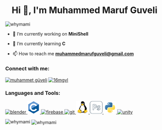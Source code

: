 <h1 align="center">Hi 👋, I'm Muhammed Maruf Guveli</h1>

<p align="left"> <img src="https://komarev.com/ghpvc/?username=whymami&label=Profile%20views&color=00ff55&style=plastic" alt="whymami" /> </p>

- 🔭 I’m currently working on **MiniShell**

- 🌱 I’m currently learning **C**

- 📫 How to reach me **muhammedmarufguveli@gmail.com**

<h3 align="left">Connect with me:</h3>
<p align="left">
<a href="https://linkedin.com/in/muhammet güveli" target="blank"><img align="center" src="https://raw.githubusercontent.com/rahuldkjain/github-profile-readme-generator/master/src/images/icons/Social/linked-in-alt.svg" alt="muhammet güveli" height="30" width="40" /></a>
<a href="https://instagram.com/16mgvl" target="blank"><img align="center" src="https://raw.githubusercontent.com/rahuldkjain/github-profile-readme-generator/master/src/images/icons/Social/instagram.svg" alt="16mgvl" height="30" width="40" /></a>
</p>

<h3 align="left">Languages and Tools:</h3>
<p align="left"> <a href="https://www.blender.org/" target="_blank" rel="noreferrer"> <img src="https://download.blender.org/branding/community/blender_community_badge_white.svg" alt="blender" width="40" height="40"/> </a> <a href="https://www.cprogramming.com/" target="_blank" rel="noreferrer"> <img src="https://raw.githubusercontent.com/devicons/devicon/master/icons/c/c-original.svg" alt="c" width="40" height="40"/> </a> <a href="https://firebase.google.com/" target="_blank" rel="noreferrer"> <img src="https://www.vectorlogo.zone/logos/firebase/firebase-icon.svg" alt="firebase" width="40" height="40"/> </a> <a href="https://git-scm.com/" target="_blank" rel="noreferrer"> <img src="https://www.vectorlogo.zone/logos/git-scm/git-scm-icon.svg" alt="git" width="40" height="40"/> </a> <a href="https://www.linux.org/" target="_blank" rel="noreferrer"> <img src="https://raw.githubusercontent.com/devicons/devicon/master/icons/linux/linux-original.svg" alt="linux" width="40" height="40"/> </a> <a href="https://www.photoshop.com/en" target="_blank" rel="noreferrer"> <img src="https://raw.githubusercontent.com/devicons/devicon/master/icons/photoshop/photoshop-line.svg" alt="photoshop" width="40" height="40"/> </a> <a href="https://www.python.org" target="_blank" rel="noreferrer"> <img src="https://raw.githubusercontent.com/devicons/devicon/master/icons/python/python-original.svg" alt="python" width="40" height="40"/> </a> <a href="https://unity.com/" target="_blank" rel="noreferrer"> <img src="https://www.vectorlogo.zone/logos/unity3d/unity3d-icon.svg" alt="unity" width="40" height="40"/> </a> </p>

<p><img align="left" src="https://github-readme-stats.vercel.app/api/top-langs?username=whymami&show_icons=true&theme=tokyonight&title_color=ffffff&text_color=ffffff&bg_color=403b3b&locale=en&layout=compact" alt="whymami" /></p>

<p>&nbsp;<img align="center" src="https://github-readme-stats.vercel.app/api?username=whymami&show_icons=true&locale=en" alt="whymami" /></p>
